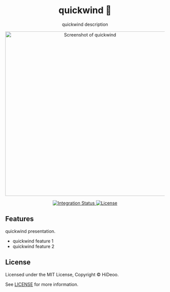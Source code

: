 <div align="center">
  <h1>quickwind 🚧</h1>
  <p>quickwind description</p>
  <p>
    <a href="https://dummyimage.com/520x350/121212/cdc8be.png&text=screenshot" title="Screenshot of quickwind">
      <img alt="Screenshot of quickwind" src="https://dummyimage.com/520x350/121212/cdc8be.png&text=screenshot" width="520" />
    </a>
  </p>
</div>

<div align="center">
  <a href="https://github.com/HiDeoo/quickwind/actions/workflows/integration.yml">
    <img alt="Integration Status" src="https://github.com/HiDeoo/quickwind/actions/workflows/integration.yml/badge.svg" />
  </a>
  <a href="https://github.com/HiDeoo/quickwind/blob/main/LICENSE">
    <img alt="License" src="https://badgen.net/github/license/HiDeoo/quickwind" />
  </a>
  <br />
</div>

## Features

quickwind presentation.

- quickwind feature 1
- quickwind feature 2

## License

Licensed under the MIT License, Copyright © HiDeoo.

See [LICENSE](https://github.com/HiDeoo/quickwind/blob/main/LICENSE) for more information.
